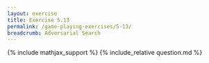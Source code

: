 ```yaml
---
layout: exercise
title: Exercise 5.13
permalink: /game-playing-exercises/5-13/
breadcrumb: Adversarial Search
---
```


{% include mathjax_support %}
{% include_relative question.md %}
